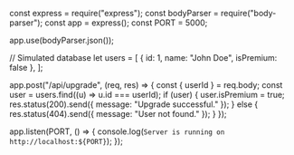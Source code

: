 
const express = require("express");
const bodyParser = require("body-parser");
const app = express();
const PORT = 5000;

app.use(bodyParser.json());

// Simulated database
let users = [
  { id: 1, name: "John Doe", isPremium: false },
];

app.post("/api/upgrade", (req, res) => {
  const { userId } = req.body;
  const user = users.find((u) => u.id === userId);
  if (user) {
    user.isPremium = true;
    res.status(200).send({ message: "Upgrade successful." });
  } else {
    res.status(404).send({ message: "User not found." });
  }
});

app.listen(PORT, () => {
  console.log(`Server is running on http://localhost:${PORT}`);
});
